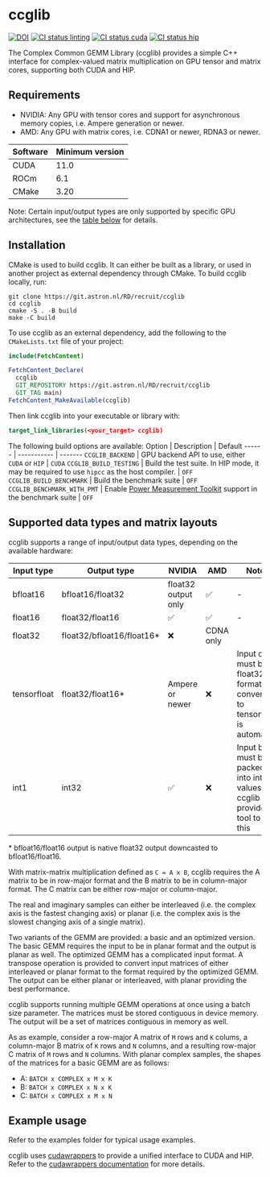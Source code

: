 # ccglib
[![DOI](https://zenodo.org/badge/DOI/10.5281/zenodo.17233122.svg)](https://doi.org/10.5281/zenodo.17233122)
[![CI status linting](https://img.shields.io/github/actions/workflow/status/nlesc-recruit/ccglib/linting.yml?label=linting)](https://github.com/nlesc-recruit/ccglib/actions/workflows/linting.yml)
[![CI status cuda](https://img.shields.io/github/actions/workflow/status/nlesc-recruit/ccglib/test_cuda.yml?label=test%20CUDA%20%28A4000%29)](https://github.com/nlesc-recruit/ccglib/actions/workflows/test_cuda.yml)
[![CI status hip](https://img.shields.io/github/actions/workflow/status/nlesc-recruit/ccglib/test_hip.yml?label=test%20HIP%20%28W7700%29)](https://github.com/nlesc-recruit/ccglib/actions/workflows/test_hip.yml)

The Complex Common GEMM Library (ccglib) provides a simple C++ interface for complex-valued matrix multiplication on GPU tensor and matrix cores, supporting both CUDA and HIP.

## Requirements

- NVIDIA: Any GPU with tensor cores and support for asynchronous memory copies, i.e. Ampere generation or newer.
- AMD: Any GPU with matrix cores, i.e. CDNA1 or newer, RDNA3 or newer.

Software | Minimum version
-------- | ---------------
CUDA     | 11.0
ROCm     | 6.1
CMake    | 3.20

Note: Certain input/output types are only supported by specific GPU architectures, see the [table below](#supported-data-types-and-matrix-layouts) for details.

## Installation
CMake is used to build ccglib. It can either be built as a library, or used in another project as external dependency through CMake.
To build ccglib locally, run:
```shell
git clone https://git.astron.nl/RD/recruit/ccglib
cd ccglib
cmake -S . -B build
make -C build
```

To use ccglib as an external dependency, add the following to the `CMakeLists.txt` file of your project:
```cmake
include(FetchContent)

FetchContent_Declare(
  ccglib
  GIT_REPOSITORY https://git.astron.nl/RD/recruit/ccglib
  GIT_TAG main)
FetchContent_MakeAvailable(ccglib)
```

Then link ccglib into your executable or library with:
```cmake
target_link_libraries(<your_target> ccglib)
```

The following build options are available:
Option                      | Description | Default
------                      | ----------- | -------
`CCGLIB_BACKEND`            | GPU backend API to use, either `CUDA` or `HIP`                                                  | `CUDA`
`CCGLIB_BUILD_TESTING`      | Build the test suite. In HIP mode, it may be required to use `hipcc` as the host compiler.      | `OFF`
`CCGLIB_BUILD_BENCHMARK`    | Build the benchmark suite                                                                       | `OFF`
`CCGLIB_BENCHMARK_WITH_PMT` | Enable [Power Measurement Toolkit](https://git.astron.nl/RD/pmt) support in the benchmark suite | `OFF`

## Supported data types and matrix layouts
ccglib supports a range of input/output data types, depending on the available hardware:

Input type  | Output type      | NVIDIA | AMD | Notes
----------  | -----------      | ------ | - | -
bfloat16    | bfloat16/float32 | float32 output only             | ✅ | -
float16     | float32/float16  | ✅              | ✅ | -
float32     | float32/bfloat16/float16\* | ❌              | CDNA only  | | -
tensorfloat | float32/float16\* | Ampere or newer | ❌ | Input data must be in float32 format, conversion to tensorfloat is automatic
int1        | int32            | ✅              | ❌ | Input bits must be packed into int32 values. ccglib provides a tool to do this

\* bfloat16/float16 output is native float32 output downcasted to bfloat16/float16.


With matrix-matrix multiplication defined as `C = A x B`, ccglib requires the A matrix to be in row-major format and the B matrix to be in column-major format. The C matrix can be either row-major or column-major.

The real and imaginary samples can either be interleaved (i.e. the complex axis is the fastest changing axis) or planar (i.e. the complex axis is the slowest changing axis of a single matrix).

Two variants of the GEMM are provided: a basic and an optimized version. The basic GEMM requires the input to be in planar format and the output is planar as well. The optimized GEMM has a complicated input format. A transpose operation is provided to convert input matrices of either interleaved or planar format to the format required by the optimized GEMM. The output can be either planar or interleaved, with planar providing the best performance.

ccglib supports running multiple GEMM operations at once using a batch size parameter. The matrices must be stored contiguous in device memory. The output will be a set of matrices contiguous in memory as well.

As as example, consider a row-major A matrix of `M` rows and `K` colums, a column-major B matrix of `K` rows and `N` columns, and a resulting row-major C matrix of `M` rows and `N` columns. With planar complex samples, the shapes of the matrices for a basic GEMM are as follows:
- A: `BATCH x COMPLEX x M x K`
- B: `BATCH x COMPLEX x N x K`
- C: `BATCH x COMPLEX x M x N`


## Example usage
Refer to the examples folder for typical usage examples.

ccglib uses [cudawrappers](https://github.com/nlesc-recruit/cudawrappers) to provide a unified interface to CUDA and HIP. Refer to the [cudawrappers documentation](https://cudawrappers.readthedocs.io/en/latest/) for more details.
